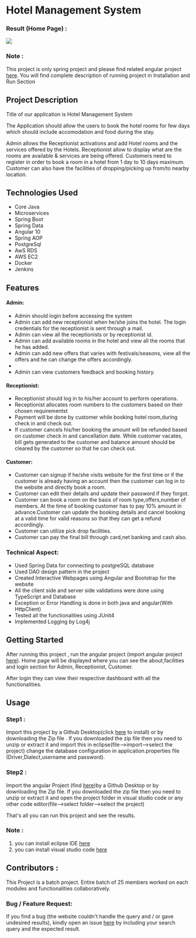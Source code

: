 # Hotel Management System
### Result (Home Page) :
![](https://github.com/PavanSaiSheshetti/HotelManagementSystem_Angular/blob/master/src/assets/img/image.png)
### Note :
  This project is only spring project and please find related angular project [here](https://github.com/PavanSaiSheshetti/HMS_angular_admin). You will find complete 
  description of running project in Installation and Run Section
## Project Description

<p> Title of our application is Hotel Management System</p>

<p>The Application should allow the users to book the hotel rooms for few days which should include accomodation and food during the stay.</p>
Admin allows the Receptionist activations and add Hotel rooms and the services offered by the Hotels.
Receptionist allow to display what are the rooms are available & services are being offered.
Customers need to register in order to book a room in a hotel from 1 day to 10 days maximum. Customer can also have the facilities of dropping/picking up from/to nearby location.


## Technologies Used

<ul><li> Core Java
  <li>Microservices
  <li>Spring Boot
   <li>Spring Data
  <li>Angular 10
   <li>Spring AOP
  <li>PostgreSql
  <li>AwS RDS
  <li> AWS EC2
   <li> Docker
    <li>Jenkins
</ul>

## Features
<h4>Admin:</h4>
<ul>
  <li> Admin should login before accessing the system</li>
  <li>Admin can add new receptionist when he/she joins the hotel. The login credentials for the receptionist is sent through a mail.</li>
  <li>Admin can view all the receptionists or by receptionist id.</li>
  <li> Admin can add available rooms in the hotel and view all the rooms that he has added.</li>
  <li>Admin can add new offers that varies with festivals/seasons, view all the offers and he can change the offers accordingly.<li>
  <li>Admin can view customers feedback and booking history.</li>
</ul>
<h4>Receptionist:</h4>
<ul>
  <li>Receptionist should log in to his/her account to perform operations.</li>
  <li>Receptionist allocates room numbers to the customers based on their chosen requirementst</li>
  <li>Payment will be done by customer while booking hotel room,during check in and check out.</li>
  <li>If customer cancels his/her booking the amount will be refunded based on customer check in and cancellation date. While customer vacates, bill gets generated to the customer and balance amount should be cleared by the customer so that he can check out.</li>
</ul>
<h4>Customer:</h4>
<ul>
  <li>Customer can signup if he/she visits website for the first time or if the customer is already having an account then the customer can log in to the website and directly book a room.</li>
  <li>Customer can edit their details and update their password if they forgot.</li>
  <li>Customer can book a room on the basis of room type,offers,number of members. At the time of booking customer has to pay 10% amount in advance.Customer can update the booking details and cancel booking at a valid time for valid reasons so that they can get a refund accordingly.
<li>Customer can utilize pick drop facilities.
  <li>Customer can pay the final bill through card,net banking and cash also.

</ul>

### Technical Aspect:
<ul>
<li>Used Spring Data for connecting to postgreSQL database </li>
<li>Used DAO design pattern in the project
<li>Created Interactive Webpages using Angular and Bootstrap for the website
<li>All the client side and server side validations were done using TypeScript and Database
<li>Exception or Error Handling is done in both  java and angular(With HttpClient)
<li>Tested all the functionalities using JUnit4 
<li>Implemented Logging by Log4j
</ul>

## Getting Started

After running this project , run the angular project (import angular project [here](https://github.com/PavanSaiSheshetti/HMS_angular_admin)). Home page will be displayed where you can see the about,facilities and login section for Admin, Receptionist, Customer.

After login they can view their respective dashboard with all the functionalities.

## Usage

### Step1 :
Import this project by a Github Desktop(click [here](https://desktop.github.com/) to install) or by downloading the Zip file . If you downloaded the zip file then you need to unzip or extract it and import this in eclipse(file-->import-->select the project)
change the database configuration in application.properties file (Driver,Dialect,username and password).

### Step2 :
Import the angular Project (find [here](https://github.com/PavanSaiSheshetti/HMS_angular_admin))by a Github Desktop or by downloading the Zip file. If you downloaded the zip file then you need to unzip or extract it and open the project folder in visual studio code or any other code editor(file-->select folder-->select the project)

That's all you can run this project and see the results.

### Note :
<ol>
<li>you can install eclipse IDE <a href="https://www.eclipse.org/downloads/">here</a></li>
<li>you can install visual studio code <a href="https://code.visualstudio.com/download">here</a></li>
</ol>

## Contributors :
This Project is a batch project. Entire batch of 25 members worked on each modules and functionalities collaboratively.

### Bug / Feature Request:

If you find a bug (the website couldn't handle the query and / or gave undesired results), kindly open an issue [here](https://github.com/PavanSaiSheshetti/HotelManagementSystem/issues/new) by including your search query and the expected result.

